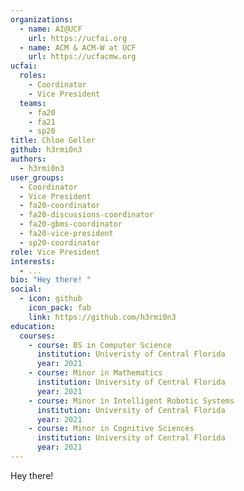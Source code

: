 ```yaml
---
organizations:
  - name: AI@UCF
    url: https://ucfai.org
  - name: ACM & ACM-W at UCF
    url: https://ucfacmw.org
ucfai:
  roles:
    - Coordinator
    - Vice President
  teams:
    - fa20
    - fa21
    - sp20
title: Chloe Geller
github: h3rmi0n3
authors:
  - h3rmi0n3
user_groups:
  - Coordinator
  - Vice President
  - fa20-coordinator
  - fa20-discussions-coordinator
  - fa20-gbms-coordinator
  - fa20-vice-president
  - sp20-coordinator
role: Vice President
interests:
  - ...
bio: "Hey there! "
social:
  - icon: github
    icon_pack: fab
    link: https://github.com/h3rmi0n3
education:
  courses:
    - course: BS in Computer Science
      institution: Univeristy of Central Florida
      year: 2021
    - course: Minor in Mathematics
      institution: University of Central Florida
      year: 2021
    - course: Minor in Intelligent Robotic Systems
      institution: University of Central Florida
      year: 2021
    - course: Minor in Cognitive Sciences
      institution: University of Central Florida
      year: 2021
---
```

Hey there!